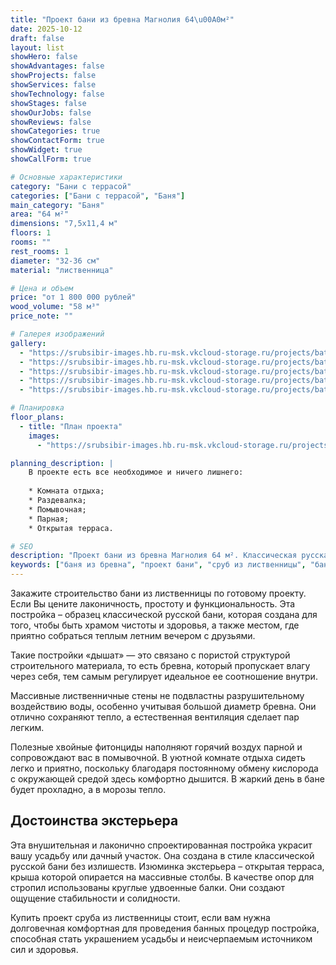 ```yaml
---
title: "Проект бани из бревна Магнолия 64\u00A0м²"
date: 2025-10-12
draft: false
layout: list
showHero: false
showAdvantages: false
showProjects: false
showServices: false
showTechnology: false
showStages: false
showOurJobs: false
showReviews: false
showCategories: true
showContactForm: true
showWidget: true
showCallForm: true

# Основные характеристики
category: "Бани с террасой"
categories: ["Бани с террасой", "Баня"]
main_category: "Баня"
area: "64 м²"
dimensions: "7,5х11,4 м"
floors: 1
rooms: ""
rest_rooms: 1
diameter: "32-36 см"
material: "лиственница"

# Цена и объем
price: "от 1 800 000 рублей"
wood_volume: "58 м³"
price_note: ""

# Галерея изображений
gallery:
  - "https://srubsibir-images.hb.ru-msk.vkcloud-storage.ru/projects/baths/magnolia-64/magnolia-64-1.jpg"
  - "https://srubsibir-images.hb.ru-msk.vkcloud-storage.ru/projects/baths/magnolia-64/magnolia-64-2.jpg"
  - "https://srubsibir-images.hb.ru-msk.vkcloud-storage.ru/projects/baths/magnolia-64/magnolia-64-3.jpg"
  - "https://srubsibir-images.hb.ru-msk.vkcloud-storage.ru/projects/baths/magnolia-64/magnolia-64-4.jpg"
  - "https://srubsibir-images.hb.ru-msk.vkcloud-storage.ru/projects/baths/magnolia-64/magnolia-64-5.png"

# Планировка
floor_plans:
  - title: "План проекта"
    images:
      - "https://srubsibir-images.hb.ru-msk.vkcloud-storage.ru/projects/baths/magnolia-64/magnolia-64-5.png"

planning_description: |
    В проекте есть все необходимое и ничего лишнего:
    
    * Комната отдыха;
    * Раздевалка;
    * Помывочная;
    * Парная;
    * Открытая терраса.

# SEO
description: "Проект бани из бревна Магнолия 64 м². Классическая русская баня из лиственницы с диаметром бревна 32-36 см и просторной открытой террасой."
keywords: ["баня из бревна", "проект бани", "сруб из лиственницы", "баня Магнолия", "баня с террасой", "классическая русская баня"]
---
```


Закажите строительство бани из лиственницы по готовому проекту. Если Вы цените лаконичность, простоту и функциональность. Эта постройка – образец классической русской бани, которая создана для того, чтобы быть храмом чистоты и здоровья, а также местом, где приятно собраться теплым летним вечером с друзьями.

Такие постройки «дышат» — это связано с пористой структурой строительного материала, то есть бревна, который пропускает влагу через себя, тем самым регулирует идеальное ее соотношение внутри.

Массивные лиственничные стены не подвластны разрушительному воздействию воды, особенно учитывая большой диаметр бревна. Они отлично сохраняют тепло, а естественная вентиляция сделает пар легким.

Полезные хвойные фитонциды наполняют горячий воздух парной и сопровождают вас в помывочной. В уютной комнате отдыха сидеть легко и приятно, поскольку благодаря постоянному обмену кислорода с окружающей средой здесь комфортно дышится. В жаркий день в бане будет прохладно, а в морозы тепло.

## Достоинства экстерьера

Эта внушительная и лаконично спроектированная постройка украсит вашу усадьбу или дачный участок. Она создана в стиле классической русской бани без излишеств. Изюминка экстерьера – открытая терраса, крыша которой опирается на массивные столбы. В качестве опор для стропил использованы круглые удвоенные балки. Они создают ощущение стабильности и солидности.

Купить проект сруба из лиственницы стоит, если вам нужна долговечная комфортная для проведения банных процедур постройка, способная стать украшением усадьбы и неисчерпаемым источником сил и здоровья.